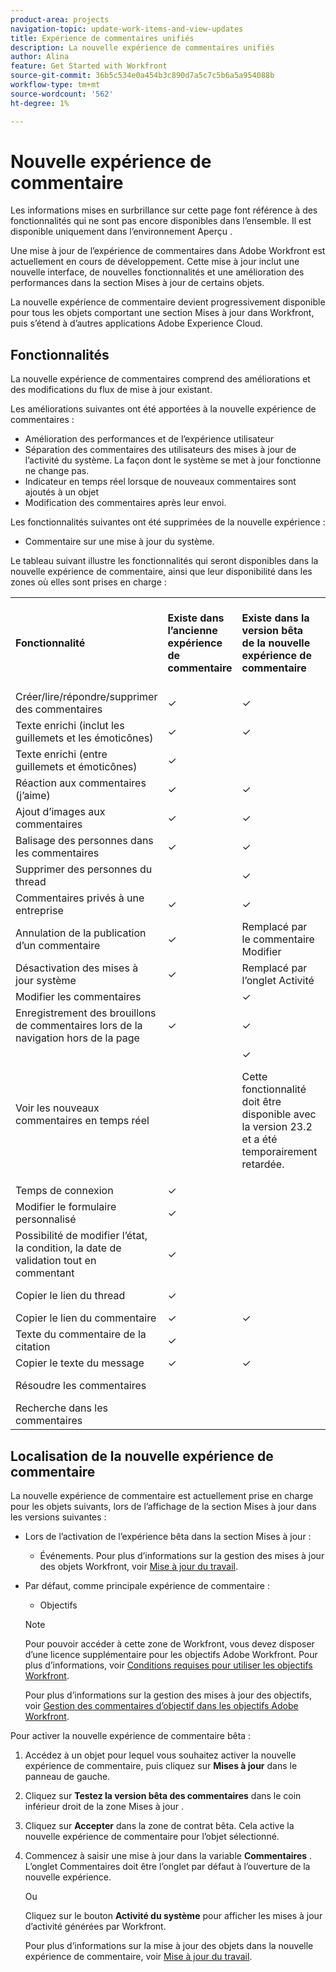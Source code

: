 ```yaml
---
product-area: projects
navigation-topic: update-work-items-and-view-updates
title: Expérience de commentaires unifiés
description: La nouvelle expérience de commentaires unifiés
author: Alina
feature: Get Started with Workfront
source-git-commit: 36b5c534e0a454b3c890d7a5c7c5b6a5a954088b
workflow-type: tm+mt
source-wordcount: '562'
ht-degree: 1%

---
```



# Nouvelle expérience de commentaire

<span class="preview">Les informations mises en surbrillance sur cette page font référence à des fonctionnalités qui ne sont pas encore disponibles dans l’ensemble. Il est disponible uniquement dans l’environnement Aperçu .</span>

Une mise à jour de l’expérience de commentaires dans Adobe Workfront est actuellement en cours de développement. Cette mise à jour inclut une nouvelle interface, de nouvelles fonctionnalités et une amélioration des performances dans la section Mises à jour de certains objets.

La nouvelle expérience de commentaire devient progressivement disponible pour tous les objets comportant une section Mises à jour dans Workfront, puis s’étend à d’autres applications Adobe Experience Cloud.

## Fonctionnalités

La nouvelle expérience de commentaires comprend des améliorations et des modifications du flux de mise à jour existant.

<!-- Previous content here - replaced with the table below: 

>[!IMPORTANT]
>The Unified Commenting Experience features listed below are currently only available in Adobe Workfront Goals.

* **Creating comments**

    You can create a new comment, format it with rich text, and tag others to be notified. For more information on creating comments, see [Manage goal comments](/help/quicksilver/workfront-goals/goal-management/manage-goal-comments.md).

* **Responding to comments**

    You can react to a comment with a like or reply with a new comment in-thread that can notify the original commenter and owner of the object.

* **System Activity**
    
    System-generated updates for an object are now listed seperately from comments made in the update tab. For more information on viewing the System Activity stream, see step 11 of [Manage goal comments](/help/quicksilver/workfront-goals/goal-management/manage-goal-comments.md).

-->

Les améliorations suivantes ont été apportées à la nouvelle expérience de commentaires :

* Amélioration des performances et de l’expérience utilisateur
* Séparation des commentaires des utilisateurs des mises à jour de l’activité du système. La façon dont le système se met à jour fonctionne ne change pas.
* Indicateur en temps réel lorsque de nouveaux commentaires sont ajoutés à un objet
* Modification des commentaires après leur envoi.

Les fonctionnalités suivantes ont été supprimées de la nouvelle expérience :

* Commentaire sur une mise à jour du système.

Le tableau suivant illustre les fonctionnalités qui seront disponibles dans la nouvelle expérience de commentaire, ainsi que leur disponibilité dans les zones où elles sont prises en charge :

<table>
  <tr>
   <td><strong>Fonctionnalité </strong>
   </td>
   <td><strong>Existe dans l’ancienne expérience de commentaire </strong>
   </td>
   <td><strong>Existe dans la version bêta de la nouvelle expérience de commentaire </strong>
   </td>
   <td><strong>Sera introduit dans la nouvelle expérience de commentaire </strong>
   </td>
   <td><strong>Quand sera introduit dans la nouvelle expérience de commentaire </strong>
   </td>
   <td><strong>En recherche </strong>
   </td>
  </tr>
  <tr>
   <td>Créer/lire/répondre/supprimer des commentaires 
   </td>
   <td>✓ 
  </td>
   <td>✓ 
   </td>
   <td> 
   </td>
   <td> 
   </td>
   <td> 
   </td>
  </tr>
  <tr>
   <td>Texte enrichi (inclut les guillemets et les émoticônes)
   </td>
   <td>✓ 
   </td>
   <td><span class="preview">✓</span> 
   </td>
   <td> 
   </td>
   <td> 
   </td>
   <td> 
   </td>
  </tr>
  <tr>
 <tr>
   <td>Texte enrichi (entre guillemets et émoticônes)
   </td>
   <td>✓ 
   </td>
   <td> 
   </td>
   <td> ✓
   </td>
   <td> 2e trimestre 2023
   </td>
   <td> 
   </td>
  </tr>
  <tr>

<td>Réaction aux commentaires (j’aime) 
   </td>
   <td>✓ 
   </td>
   <td>✓ 
   </td>
   <td> 
   </td>
   <td> 
   </td>
   <td> 
   </td>
  </tr>
  <tr>
   <td>Ajout d’images aux commentaires 
   </td>
   <td>✓ 
   </td>
   <td>✓ 
   </td>
   <td> 
   </td>
   <td> 
   </td>
   <td> 
   </td>
  </tr>
  <tr>
   <td>Balisage des personnes dans les commentaires 
   </td>
   <td>✓ 
   </td>
   <td>✓ 
   </td>
   <td> 
   </td>
   <td> 
   </td>
   <td> 
   </td>
  </tr>
  <tr>
   <td>Supprimer des personnes du thread 
   </td>
   <td> 
   </td>
   <td><span class="preview">✓ </span>
   </td>
   <td> 
   </td>
   <td> 
   </td>
   <td> 
   </td>
  </tr>
  <tr>
   <td>Commentaires privés à une entreprise 
   </td>
   <td>✓ 
   </td>
   <td>✓ 
   </td>
   <td> 
   </td>
   <td> 
   </td>
   <td> 
   </td>
  </tr>
  <tr>
   <td>Annulation de la publication d’un commentaire 
   </td>
   <td>✓ 
   </td>
   <td><span class="preview">Remplacé par le commentaire Modifier </span>
   </td>
   <td> 
   </td>
   <td> 
   </td>
   <td> 
   </td>
  </tr>
  <tr>
   <td>Désactivation des mises à jour système 
   </td>
   <td>✓ 
   </td>
   <td>Remplacé par l’onglet Activité 
   </td>
   <td> 
   </td>
   <td> 
   </td>
   <td> 
   </td>
  </tr>
  <tr>
   <td>Modifier les commentaires 
   </td>
   <td> 
   </td>
   <td><span class="preview">✓</span> 
   </td>
   <td> 
   </td>
   <td> 
   </td>
   <td> 
   </td>
  </tr>
  <tr>
   <td>Enregistrement des brouillons de commentaires lors de la navigation hors de la page 
   </td>
   <td>✓ 
   </td>
   <td>✓ 
   </td>
   <td> 
   </td>
   <td> 
   </td>
   <td> 
   </td>
  </tr>
  <tr>
   <td>Voir les nouveaux commentaires en temps réel 
   </td>
   <td> 
   </td>
   <td><span class="preview">✓</span>
   <p><span class="preview">Cette fonctionnalité doit être disponible avec la version 23.2 et a été temporairement retardée.</span> 
   </td>
   <td> 
   </td>
   <td> 
   </td>
   <td> 
   </td>
  </tr>
  <tr>
   <td>Temps de connexion 
   </td>
   <td>✓ 
   </td>
   <td> 
   </td>
   <td> 
   </td>
   <td> 
   </td>
   <td>✓ 
   </td>
  </tr>
  <tr>
   <td>Modifier le formulaire personnalisé 
   </td>
   <td>✓ 
   </td>
   <td> 
   </td>
   <td> 
   </td>
   <td> 
   </td>
   <td>✓ 
   </td>
  </tr>
  <tr>
   <td>Possibilité de modifier l’état, la condition, la date de validation tout en commentant 
   </td>
   <td>✓ 
   </td>
   <td> 
   </td>
   <td> 
   </td>
   <td> 
   </td>
   <td>✓ 
   </td>
  </tr>
  <tr>
   <td>Copier le lien du thread 
   </td>
   <td>✓ 
   </td>
   <td> 
   </td>
   <td>✓ 
   </td>
   <td>2e trimestre 2023 
   </td>
   <td> 
   </td>
  </tr>
  <tr>
   <td>Copier le lien du commentaire 
   </td>
   <td>✓ 
   </td>
   <td> <span class="preview">✓</span>
   </td>
   <td> 
   </td>
   <td> 
   </td>
   <td> 
   </td>
  </tr>
  <tr>
   <td>Texte du commentaire de la citation 
   </td>
   <td>✓ 
   </td>
   <td> 
   </td>
   <td>✓ 
   </td>
   <td>2e trimestre 2023 
   </td>
   <td> 
   </td>
  </tr>
  <tr>
   <td>Copier le texte du message 
   </td>
   <td>✓ 
   </td>
   <td> <span class="preview">✓</span>
   </td>
   <td> 
   </td>
   <td>
   </td>
   <td> 
   </td>
  </tr>
  <tr>
   <td>Résoudre les commentaires 
   </td>
   <td> 
   </td>
   <td> 
   </td>
   <td>✓ 
   </td>
   <td>3e trimestre 2023 
   </td>
   <td>✓ 
   </td>
  </tr>
  <tr>
   <td>Recherche dans les commentaires 
   </td>
   <td> 
   </td>
   <td> 
   </td>
   <td>✓ 
   </td>
   <td>3e trimestre 2023 
   </td>
   <td>✓ 
   </td>
  </tr>
</table>


## Localisation de la nouvelle expérience de commentaire

La nouvelle expérience de commentaire est actuellement prise en charge pour les objets suivants, lors de l’affichage de la section Mises à jour dans les versions suivantes :

* Lors de l’activation de l’expérience bêta dans la section Mises à jour :

   <div class="preview">

   * Événements.
   Pour plus d’informations sur la gestion des mises à jour des objets Workfront, voir [Mise à jour du travail](../../workfront-basics/updating-work-items-and-viewing-updates/update-work.md).

   </div>

* Par défaut, comme principale expérience de commentaire :

   * Objectifs
   >[!NOTE]
   >
   >Pour pouvoir accéder à cette zone de Workfront, vous devez disposer d’une licence supplémentaire pour les objectifs Adobe Workfront. Pour plus d’informations, voir [Conditions requises pour utiliser les objectifs Workfront](../../workfront-goals/goal-management/access-needed-for-wf-goals.md).

   Pour plus d’informations sur la gestion des mises à jour des objectifs, voir [Gestion des commentaires d’objectif dans les objectifs Adobe Workfront](../../workfront-goals/goal-management/manage-goal-comments.md).


<div class="preview">

Pour activer la nouvelle expérience de commentaire bêta :

1. Accédez à un objet pour lequel vous souhaitez activer la nouvelle expérience de commentaire, puis cliquez sur **Mises à jour** dans le panneau de gauche.
1. Cliquez sur **Testez la version bêta des commentaires** dans le coin inférieur droit de la zone Mises à jour .
1. Cliquez sur **Accepter** dans la zone de contrat bêta. Cela active la nouvelle expérience de commentaire pour l’objet sélectionné.
1. Commencez à saisir une mise à jour dans la variable **Commentaires** . L’onglet Commentaires doit être l’onglet par défaut à l’ouverture de la nouvelle expérience.

   Ou

   Cliquez sur le bouton  **Activité du système** pour afficher les mises à jour d’activité générées par Workfront.

   Pour plus d’informations sur la mise à jour des objets dans la nouvelle expérience de commentaire, voir [Mise à jour du travail](../updating-work-items-and-viewing-updates/update-work.md).

</div>
